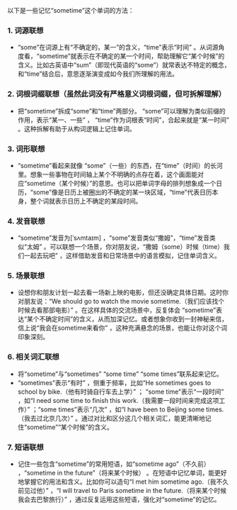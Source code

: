 以下是一些记忆“sometime”这个单词的方法：

### 1. 词源联想
 - “some”在词源上有“不确定的，某一”的含义，“time”表示“时间” 。从词源角度看，“sometime”就表示在不确定的某一个时间，帮助理解它“某个时候”的含义。比如古英语中“sum”（即现代英语的“some”）就常表达不特定的概念，和“time”结合后，意思逐渐演变成如今我们所理解的用法。

### 2. 词根词缀联想（虽然此词没有严格意义词根词缀，但可拆解理解）
 - 把“sometime”拆成“some”和“time”两部分。 “some”可以理解为类似前缀的作用，表示“某一、一些” ， “time”作为词根表“时间”，合起来就是“某一时间” 。这种拆解有助于从构词逻辑上记住单词。

### 3. 词形联想
 - “sometime”看起来就像 “some”（一些）的东西，在“time”（时间）的长河里。想象一些事物在时间轴上某个不明确的点存在着，这个画面能对应“sometime（某个时候）”的意思。也可以把单词字母的排列想象成一个日历，“some”像是日历上被圈出的不确定的某一块区域，“time”代表日历本身，整个词就表示日历上不确定的某段时间。

### 4. 发音联想
 - “sometime”发音为[ˈsʌmtaɪm] ，“some”发音类似“撒姆”，“time”发音类似“太姆” 。可以联想一个场景，你对朋友说，“撒姆（some）时候（time）我们一起去玩吧” ，这样借助发音和日常场景中的语言模拟，记住单词含义。

### 5. 场景联想
 - 设想你和朋友计划一起去看一场新上映的电影，但还没确定具体日期。这时你对朋友说：“We should go to watch the movie sometime.（我们应该找个时候去看那部电影）” 。在这样具体的交流场景中，反复体会 “sometime”表达“某个不确定时间”的含义，从而加深记忆。或者想象你收到一封神秘来信，信上说“我会在sometime来看你” ，这种充满悬念的场景，也能让你对这个词印象深刻。

### 6. 相关词汇联想
 - 将“sometime”与“sometimes” “some time” “some times”联系起来记忆。
 - “sometimes”表示“有时” ，侧重于频率，比如“He sometimes goes to school by bike.（他有时骑自行车去上学）” ； “some time”表示“一段时间” ，如“I need some time to finish this work.（我需要一段时间来完成这项工作）” ；“some times”表示“几次” ，如“I have been to Beijing some times.（我去过北京几次）” 。通过对比和区分这几个相关词汇，能更清晰地记住“sometime”“某个时候”的含义。

### 7. 短语联想
 - 记住一些包含“sometime”的常用短语，如“sometime ago”（不久前） ，“sometime in the future”（将来某个时候） 。在短语中记忆单词，能更好地掌握它的用法和含义。比如你可以造句“I met him sometime ago.（我不久前见过他）” ，“I will travel to Paris sometime in the future.（将来某个时候我会去巴黎旅行）” ，通过反复运用这些短语，强化对“sometime”的记忆。 